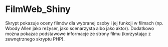# FilmWeb_Shiny

Skrypt pokazuje oceny filmów dla wybranej osoby i jej funkcji w filmach (np. Woody Allen jako reżyser, jako scenarzysta albo jako aktor).
Dodatkowo można pokazać podstawowe informacje ze strony filmu (korzystając z zewnętrznego skryptu PHP).
